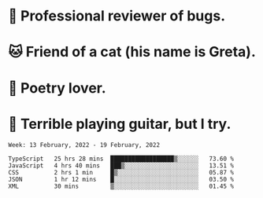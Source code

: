 # 🐛 Professional reviewer of bugs.
# 🐱 Friend of a cat (his name is Greta).
# 📜 Poetry lover.
# 🎸 Terrible playing guitar, but I try.

<!--START_SECTION:waka-->
```text
Week: 13 February, 2022 - 19 February, 2022

TypeScript   25 hrs 28 mins  ██████████████████▒░░░░░░   73.60 % 
JavaScript   4 hrs 40 mins   ███▒░░░░░░░░░░░░░░░░░░░░░   13.51 % 
CSS          2 hrs 1 min     █▒░░░░░░░░░░░░░░░░░░░░░░░   05.87 % 
JSON         1 hr 12 mins    █░░░░░░░░░░░░░░░░░░░░░░░░   03.50 % 
XML          30 mins         ▒░░░░░░░░░░░░░░░░░░░░░░░░   01.45 % 
```
<!--END_SECTION:waka-->

